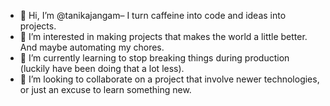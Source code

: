 - 👋 Hi, I’m @tanikajangam– I turn caffeine into code and ideas into projects.
- 👀 I’m interested in making projects that makes the world a little better. And maybe automating my chores. 
- 🌱 I’m currently learning to stop breaking things during production (luckily have been doing that a lot less).
- 💞️ I’m looking to collaborate on a project that involve newer technologies, or just an excuse to learn something new.
  
<!---
tanikajangam/tanikajangam is a ✨ special ✨ repository because its `README.md` (this file) appears on your GitHub profile.
You can click the Preview link to take a look at your changes.
--->
